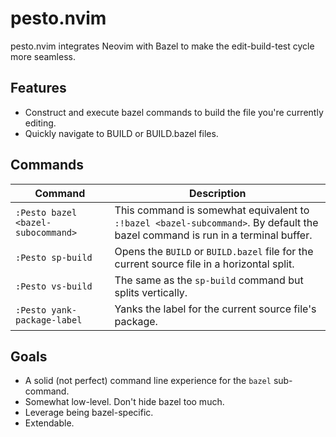 # pesto.nvim

pesto.nvim integrates Neovim with Bazel to make the edit-build-test cycle more seamless.

## Features

* Construct and execute bazel commands to build the file you're currently editing.
* Quickly navigate to BUILD or BUILD.bazel files.

## Commands

| Command | Description| 
| --- | --- |
| `:Pesto bazel <bazel-subocommand>` | This command is somewhat equivalent to `:!bazel <bazel-subcommand>`. By default the bazel command is run in a terminal buffer. |
| `:Pesto sp-build` | Opens the `BUILD` or `BUILD.bazel` file for the current source file in a horizontal split. |
| `:Pesto vs-build` | The same as the `sp-build` command but splits vertically. |
| `:Pesto yank-package-label` | Yanks the label for the current source file's package. |

## Goals

* A solid (not perfect) command line experience for the `bazel` sub-command.
* Somewhat low-level. Don't hide bazel too much.
* Leverage being bazel-specific.
* Extendable.
